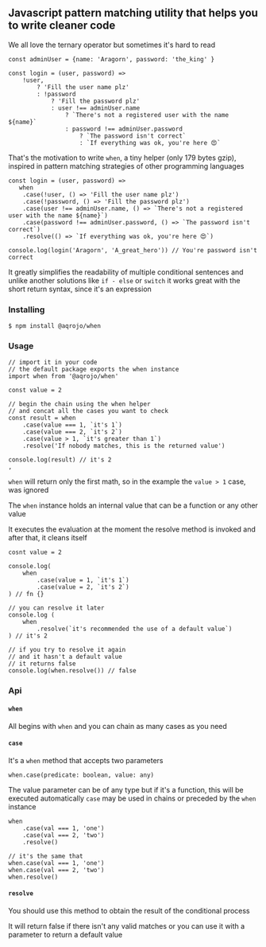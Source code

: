 ## Javascript pattern matching utility that helps you to write cleaner code

We all love the ternary operator but sometimes it's hard to read
```
const adminUser = {name: 'Aragorn', password: 'the_king' }

const login = (user, password) => 
    !user, 
        ? 'Fill the user name plz'
        : !password
            ? 'Fill the password plz'
            : user !== adminUser.name
                ? `There's not a registered user with the name ${name}`
                : password !== adminUser.password
                    ? `The password isn't correct` 
                    : `If everything was ok, you're here 😍`

```
That's the motivation to write `when`, a tiny helper (only 179 bytes gzip), inspired in pattern matching strategies of other programming languages 
```
const login = (user, password) => 
   when
    .case(!user, () => 'Fill the user name plz')
    .case(!password, () => 'Fill the password plz')
    .case(user !== adminUser.name, () => `There's not a registered user with the name ${name}`)
    .case(password !== adminUser.password, () => `The password isn't correct`)
    .resolve(() => `If everything was ok, you're here 😍`)

console.log(login('Aragorn', 'A_great_hero')) // You're password isn't correct
```
It greatly simplifies the readability of multiple conditional sentences and unlike another solutions like `if - else` or `switch` it works great with the short return syntax, since it's an expression

### Installing
```
$ npm install @aqrojo/when
```
### Usage
```
// import it in your code
// the default package exports the when instance
import when from '@aqrojo/when'

const value = 2

// begin the chain using the when helper
// and concat all the cases you want to check
const result = when
    .case(value === 1, `it's 1`)
    .case(value === 2, `it's 2`)
    .case(value > 1, `it's greater than 1`)
    .resolve('If nobody matches, this is the returned value')

console.log(result) // it's 2
,  
```
`when` will return only the first math, so in the example the `value > 1` case, was ignored

The `when` instance holds an internal value that can be a function or any other value 
 
 It executes the evaluation at the moment the resolve method is invoked and after that, it cleans itself
```
cosnt value = 2

console.log(
    when
        .case(value = 1, `it's 1`)
        .case(value = 2, `it's 2`)
) // fn {}

// you can resolve it later
console.log (
    when
        .resolve(`it's recommended the use of a default value`)
) // it's 2

// if you try to resolve it again 
// and it hasn't a default value
// it returns false
console.log(when.resolve()) // false

```
### Api
#### `when`
All begins with `when` and you can chain as many cases as you need 

#### `case`
It's a `when` method that accepts two parameters
```
when.case(predicate: boolean, value: any)
``` 
The value parameter can be of any type but if it's a function, this will be executed automatically
`case` may be used in chains or preceded by the `when` instance
```
when
    .case(val === 1, 'one')
    .case(val === 2, 'two')
    .resolve()

// it's the same that
when.case(val === 1, 'one')
when.case(val === 2, 'two')
when.resolve()
```

#### `resolve`
You should use this method to obtain the result of the conditional process

It will return false if there isn't any valid matches or you can use it with a parameter to return a default value 

